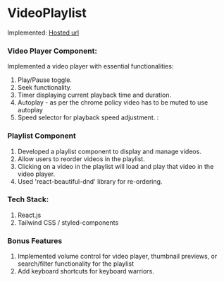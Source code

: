 # VideoPlaylist

Implemented:
[Hosted url](https://video-playlist-kappa.vercel.app/)

### Video Player Component:

Implemented a video player with essential functionalities:

1. Play/Pause toggle.
2. Seek functionality.
3. Timer displaying current playback time and duration.
4. Autoplay - as per the chrome policy video has to be muted to use autoplay
5. Speed selector for playback speed adjustment.
   :

### Playlist Component

1. Developed a playlist component to display and manage videos.
2. Allow users to reorder videos in the playlist.
3. Clicking on a video in the playlist will load and play that video in the video player.
4. Used 'react-beautiful-dnd' library for re-ordering.

### Tech Stack:

1. React.js
2. Tailwind CSS / styled-components

### Bonus Features

1. Implemented volume control for video player, thumbnail previews, or search/filter functionality for the playlist
2. Add keyboard shortcuts for keyboard warriors.
